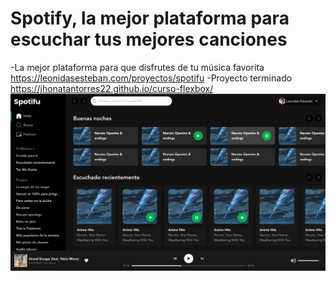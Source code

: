 # Spotify, la mejor plataforma para escuchar tus mejores canciones
-La mejor plataforma para que disfrutes de tu música favorita 
https://leonidasesteban.com/proyectos/spotifu
-Proyecto terminado
https://jhonatantorres22.github.io/curso-flexbox/
<img src="https://github.com/JhonatanTorres22/curso-flexbox/raw/main/design/1-1-Inicio-Spotify.jpg">
